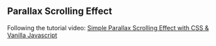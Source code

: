 ## Parallax Scrolling Effect
Following the tutorial video: [Simple Parallax Scrolling Effect with CSS & Vanilla Javascript](https://youtu.be/TawH-AqHTXc)<br>

